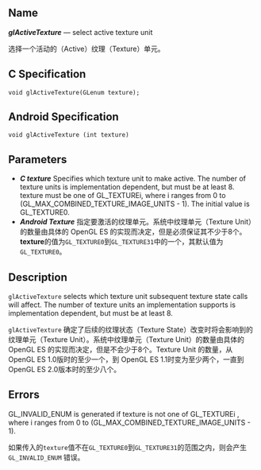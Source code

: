 ## Name

***glActiveTexture*** — select active texture unit

选择一个活动的（Active）纹理（Texture）单元。

## C Specification

`void glActiveTexture(GLenum texture);`

## Android Specification

`void glActiveTexture (int texture)`

## Parameters

* ***C texture***  Specifies which texture unit to make active. The number of texture units is implementation dependent, but must be at least 8. texture must be one of GL_TEXTUREi, where i ranges from 0 to (GL_MAX_COMBINED_TEXTURE_IMAGE_UNITS - 1). The initial value is GL_TEXTURE0.
* ***Android Texture*** 指定要激活的纹理单元。系统中纹理单元（Texture Unit）的数量由具体的 OpenGL ES  的实现而决定，但是必须保证其不少于8个。**texture**的值为`GL_TEXTURE0`到`GL_TEXTURE31`中的一个，其默认值为`GL_TEXTURE0`。

## Description

`glActiveTexture`  selects which texture unit subsequent texture state calls will affect. The number of texture units an implementation supports is implementation dependent, but must be at least 8.

`glActiveTexture`  确定了后续的纹理状态（Texture State）改变时将会影响到的纹理单元（Texture Unit）。系统中纹理单元（Texture Unit）的数量由具体的 OpenGL ES 的实现而决定，但是不会少于8个。Texture Unit 的数量，从 OpenGL ES 1.0版时的至少一个，到 OpenGL ES 1.1时变为至少两个，一直到 OpenGL ES 2.0版本时的至少八个。

## Errors

GL_INVALID_ENUM is generated if texture is not one of GL_TEXTUREi , where i ranges from 0 to (GL_MAX_COMBINED_TEXTURE_IMAGE_UNITS - 1).

如果传入的`texture`值不在`GL_TEXTURE0`到`GL_TEXTURE31`的范围之内，则会产生`GL_INVALID_ENUM` 错误。